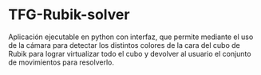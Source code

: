 # TFG-Rubik-solver
Aplicación ejecutable en python con interfaz, que permite mediante el uso de la cámara para detectar los distintos colores de la cara del cubo de Rubik para lograr virtualizar todo el cubo y devolver al usuario el conjunto de movimientos para resolverlo.
